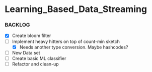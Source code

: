 # Learning_Based_Data_Streaming


### BACKLOG




- [X] Create bloom filter
- [ ] Implement heavy hitters on top of count-min sketch
  - [X] Needs another type conversion. Maybe hashcodes?
- [ ] New Data set
- [ ] Create basic ML classifier
- [ ] Refactor and clean-up